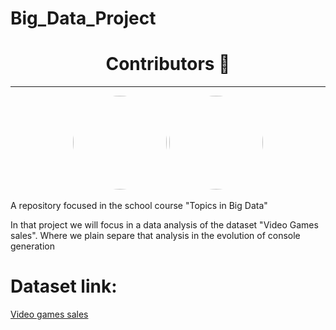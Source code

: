 # Big_Data_Project

<h1 align='center' font-family: 'Roboto'>Contributors 🐍</h1>
<hr>
<center align=center>
    <img src="https://avatars.githubusercontent.com/u/72263429?s=400&u=40bcc48d6b0edb21dc726fc26e5be003f3f93ac6&v=4" width='150px' style="border-radius: 50%;">
    <img src="https://avatars.githubusercontent.com/u/64994893?v=4" width='150px' style="border-radius: 50%;">
</center>

A repository focused in the school course "Topics in Big Data"

In that project we will focus in a data analysis of the dataset "Video Games sales". Where we plain separe that analysis in the evolution of console generation

# Dataset link:
<a href= "https://www.kaggle.com/datasets/gregorut/videogamesales">Video games sales<a>
</div>
